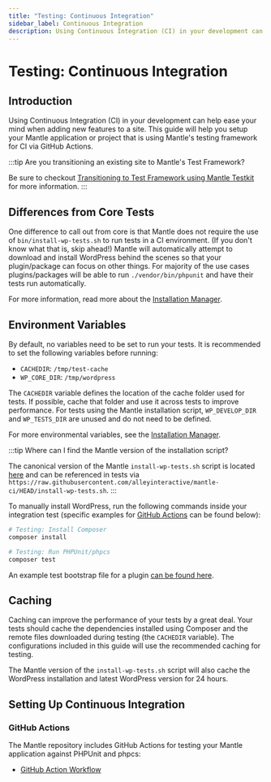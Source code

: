 ```yaml
---
title: "Testing: Continuous Integration"
sidebar_label: Continuous Integration
description: Using Continuous Integration (CI) in your development can help ease your mind when adding new features to a site. This guide will help you setup your Mantle application or project that is using Mantle's testing framework for CI via GitHub Actions.
---
```

# Testing: Continuous Integration

## Introduction

Using Continuous Integration (CI) in your development can help ease your mind
when adding new features to a site. This guide will help you setup your Mantle
application or project that is using Mantle's testing framework for CI via
GitHub Actions.

:::tip Are you transitioning an existing site to Mantle's Test Framework?

Be sure to checkout [Transitioning to Test Framework using Mantle Testkit](./testkit.md) for more information.
:::

## Differences from Core Tests

One difference to call out from core is that Mantle does not require the use of
`bin/install-wp-tests.sh` to run tests in a CI environment. (If you don't know
what that is, skip ahead!) Mantle will automatically attempt to download and
install WordPress behind the scenes so that your plugin/package can focus on
other things. For majority of the use cases plugins/packages will be able to run
`./vendor/bin/phpunit` and have their tests run automatically.

For more information, read more about the
[Installation Manager](./installation-manager.md).

## Environment Variables

By default, no variables need to be set to run your tests. It is recommended to
set the following variables before running:

- `CACHEDIR`: `/tmp/test-cache`
- `WP_CORE_DIR`: `/tmp/wordpress`

The `CACHEDIR` variable defines the location of the cache folder used for tests.
If possible, cache that folder and use it across tests to improve performance.
For tests using the Mantle installation script, `WP_DEVELOP_DIR` and
`WP_TESTS_DIR` are unused and do not need to be defined.

For more environmental variables, see the
[Installation Manager](./installation-manager.md#overriding-the-default-installation).

:::tip Where can I find the Mantle version of the installation script?

  The canonical version of the Mantle `install-wp-tests.sh` script is located
  [here](https://github.com/alleyinteractive/mantle-ci/blob/HEAD/install-wp-tests.sh) and can be referenced in tests via `https://raw.githubusercontent.com/alleyinteractive/mantle-ci/HEAD/install-wp-tests.sh`.
:::

To manually install WordPress, run the following commands inside your
integration test (specific examples for [GitHub Actions](#github-actions) can be found below):


```bash
# Testing: Install Composer
composer install

# Testing: Run PHPUnit/phpcs
composer test
```

An example test bootstrap file for a plugin [can be found
here](https://github.com/alleyinteractive/mantle/blob/HEAD/tests/bootstrap.php).

## Caching

Caching can improve the performance of your tests by a great deal. Your tests
should cache the dependencies installed using Composer and the remote files
downloaded during testing (the `CACHEDIR` variable). The configurations included
in this guide will use the recommended caching for testing.

The Mantle version of the `install-wp-tests.sh` script will also cache the
WordPress installation and latest WordPress version for 24 hours.

## Setting Up Continuous Integration

### GitHub Actions

The Mantle repository includes GitHub Actions for testing your Mantle
application against PHPUnit and phpcs:

- [GitHub Action Workflow](https://github.com/alleyinteractive/mantle/blob/HEAD/.github/workflows/all-pr-tests.yml)

